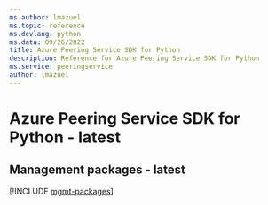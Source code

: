 ```yaml
---
ms.author: lmazuel
ms.topic: reference
ms.devlang: python
ms.data: 09/26/2022
title: Azure Peering Service SDK for Python
description: Reference for Azure Peering Service SDK for Python
ms.service: peeringservice
author: lmazuel
---
```

# Azure Peering Service SDK for Python - latest

## Management packages - latest
[!INCLUDE [mgmt-packages](peering-service-mgmt-index.md)]
